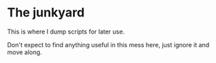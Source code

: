 # The junkyard
This is where I dump scripts for later use. 

Don't expect to find anything useful in this mess here, just ignore it and move along.
